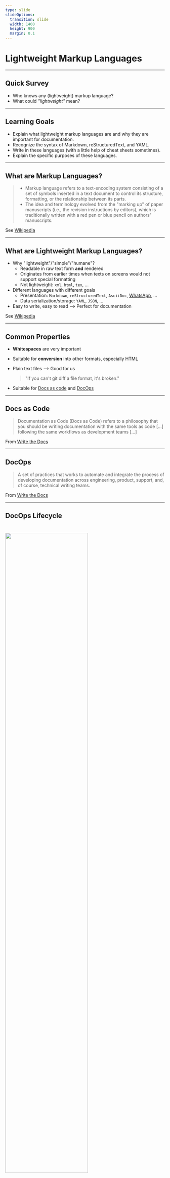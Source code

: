```yaml
---
type: slide
slideOptions:
  transition: slide
  width: 1400
  height: 900
  margin: 0.1
---
```


<style>
  .reveal strong {
    font-weight: bold;
    color: orange;
  }
  .reveal p {
    text-align: left;
  }
  .reveal section h1 {
    color: orange;
  }
  .reveal section h2 {
    color: orange;
  }
  .reveal code {
    font-family: 'Source Code Pro';
    color: orange;
  }
  .reveal section img {
    background:none;
    border:none;
    box-shadow:none;
  }
</style>

# Lightweight Markup Languages

---

## Quick Survey

- Who knows any (lightweight) markup language?
- What could *"lightweight"* mean?

---

## Learning Goals

- Explain what lightweight markup languages are and why they are important for documentation.
- Recognize the syntax of Markdown, reStructuredText, and YAML.
- Write in these languages (with a little help of cheat sheets sometimes).
- Explain the specific purposes of these languages.

---

## What are Markup Languages?

> - Markup language refers to a text-encoding system consisting of a set of symbols inserted in a text document to control its structure, formatting, or the relationship between its parts.
> - The idea and terminology evolved from the "marking up" of paper manuscripts (i.e., the revision instructions by editors), which is traditionally written with a red pen or blue pencil on authors' manuscripts.

See [Wikipedia](https://en.wikipedia.org/wiki/Markup_language)

---

## What are Lightweight Markup Languages?

- Why "lightweight"/"simple"/"humane"?
    - Readable in raw text form **and** rendered
    - Originates from earlier times when texts on screens would not support special formatting
    - Not lightweight: `xml`, `html`, `tex`, ...
- Different languages with different goals
    - Presentation: `Markdown`, `reStructuredText`, `AsciiDoc`, [WhatsApp](https://faq.whatsapp.com/general/chats/how-to-format-your-messages/?lang=en), ...
    - Data serialization/storage: `YAML`, `JSON`, ...
- Easy to write, easy to read --> Perfect for documentation

See [Wikipedia](https://en.wikipedia.org/wiki/Lightweight_markup_language)

---

## Common Properties

- **Whitespaces** are very important
- Suitable for **conversion** into other formats, especially HTML
- Plain text files --> Good for us

  > "If you can't git diff a file format, it's broken."

- Suitable for [Docs as code](https://www.writethedocs.org/guide/docs-as-code/) and [DocOps](https://www.writethedocs.org/guide/doc-ops/)

---

## Docs as Code

> Documentation as Code (Docs as Code) refers to a philosophy that you should be writing documentation with the same tools as code [...] following the same workflows as development teams [...]

From [Write the Docs](https://www.writethedocs.org/guide/docs-as-code/)

---

## DocOps

> A set of practices that works to automate and integrate the process of developing documentation across engineering, product, support, and, of course, technical writing teams.

From [Write the Docs](https://www.writethedocs.org/guide/doc-ops/)

---

## DocOps Lifecycle

<img src="https://www.writethedocs.org/_images/docops-lifecycle.png" width=72%; style="margin-left:auto; margin-right:auto; padding-top: 25px; padding-bottom: 25px;">

Image source: [Write the Docs](https://www.writethedocs.org/guide/doc-ops/)

---

## Markdown

<img src="https://github.com/dcurtis/markdown-mark/raw/master/png/1664x1024.png" width=25%; style="margin-left:auto; margin-right:auto; padding-top: 25px; padding-bottom: 25px; background: #eeeeee">

Image source: [markdown-mark on GitHub](https://github.com/dcurtis/markdown-mark)

> Markdown is a text-to-HTML conversion tool for web writers. Markdown allows you to write using an easy-to-read, easy-to-write plain text format, then convert it to structurally valid XHTML (or HTML).

From [Markdown website](https://daringfireball.net/projects/markdown/)

---

## Markdown Overview

- Created by John Gruber and Aaron Swartz in 2004
- Very popular (`README.md`, `CONTRIBUTING.md`...)
- Many tools with integrated rendering (GitHub, GitLab, Atom, Visual Studio Code...)
- Common indentation with 2 or 4 spaces
- File extension `md` or `markdown`
- Markdown example in `./examples/markdown-example.md`

---

## Markdown Flavors

- Many different flavors
    - [GitHub](https://github.github.com/gfm/)/[GitLab](https://docs.gitlab.com/ee/user/markdown.html#differences-between-gitlab-flavored-markdown-and-standard-markdown) flavored Markdown, [RMarkdown](https://rmarkdown.rstudio.com/), ...
- Effort of standardization: [CommonMark](https://commonmark.org/)

---

## Markdown Basics

- [CommonMark's "Learn Markdown in 60 seconds"](https://commonmark.org/help/)
- [CommonMark's Markdown tutorial](https://commonmark.org/help/tutorial/)
- [Mastering Markdown (GitHub Guide)](https://guides.github.com/features/mastering-markdown/)
- [Markdown cheat sheet with focus on GitHub's flavor](https://github.com/adam-p/markdown-here/wiki/Markdown-Cheatsheet)

---

## reStructuredText

> reStructuredText is an easy-to-read, what-you-see-is-what-you-get plaintext markup syntax and parser system. It is useful for in-line program documentation (such as Python docstrings), for quickly creating simple web pages, and for standalone documents.

From [reStructuredText - Markup Syntax and Parser Component of Docutils](https://docutils.sourceforge.io/rst.html)

---

## reStructuredText Overview

- Part of [Docutils](https://docutils.sourceforge.io/index.html) project
    - Very common in Python ecosystem
- Has a [specification](https://docutils.sourceforge.io/docs/ref/rst/restructuredtext.html), good base format for conversion
- Indentation depends on context (2, 3, 4 spaces)
- Special blocks introduced by `..` or `::`followed by a space
- Common abbreviations `rst`, `reST` or `ReST`
- File extension `rst`
- More tedious, but more powerful than markdown
- ReST example in `./examples/reStructuredText-example.rst`

---

## reStructuredText Basics

- [Sphinx' reStructuredText primer](https://www.sphinx-doc.org/en/master/usage/restructuredtext/basics.html)
- [A reStructuredText primer](https://docutils.sourceforge.io/docs/user/rst/quickstart.html)
- [Quick reStructuredText](https://docutils.sourceforge.io/docs/user/rst/quickref.html)

---

## YAML: YAML Ain't Markup Language™

<img src="https://github.com/yaml/yaml-spec/raw/main/spec/1.2/docbook/logo.png" width=30%; style="margin-left:auto; margin-right:auto; padding-top: 25px; padding-bottom: 25px; background: #eeeeee">

Image source: [https://github.com/yaml/yaml-spec/blob/main/spec/1.2/docbook/logo.png](https://github.com/yaml/yaml-spec/blob/main/spec/1.2/docbook/logo.png)

> YAML is a human-friendly data serialization language for all programming languages.

From [YAML website](https://yaml.org/)

---

## YAML Overview

- Popular for configurations
- Indentation with **two** spaces is important.
    - Tabs **not** allowed for indentation
- Recommended file extension `yaml` (also `yml`)

---

## YAML Example

```yaml
keyA: value
keyB:
- list
- of
- values
keyC:
  keyD: some value
  keyE: some other value
```

---

## YAML Example from Slides

```yaml
---
type: slide
slideOptions:
  transition: slide
  width: 1400
  height: 900
  margin: 0.1
---
```

- `---` separates directives from content

